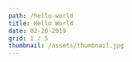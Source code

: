 ```yaml
---
path: /hello-world
title: Hello World
date: 02-20-2019
grid: 1 / 5
thumbnail: /assets/thumbnail.jpg
---
```


